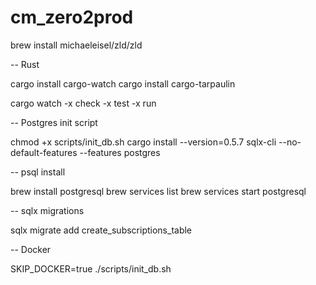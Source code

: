 # cm_zero2prod

brew install michaeleisel/zld/zld

-- Rust

cargo install cargo-watch
cargo install cargo-tarpaulin

cargo watch -x check -x test -x run

-- Postgres init script

chmod +x scripts/init_db.sh
cargo install --version=0.5.7 sqlx-cli --no-default-features --features postgres

-- psql install 

brew install postgresql
brew services list
brew services start postgresql

-- sqlx migrations 

sqlx migrate add create_subscriptions_table

-- Docker

SKIP_DOCKER=true ./scripts/init_db.sh
